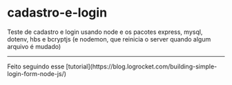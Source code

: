 # cadastro-e-login
Teste de cadastro e login usando node e os pacotes express, mysql, dotenv, hbs e bcryptjs (e nodemon, que reinicia o server quando algum arquivo é mudado)
<hr>
Feito seguindo esse [tutorial](https://blog.logrocket.com/building-simple-login-form-node-js/)
